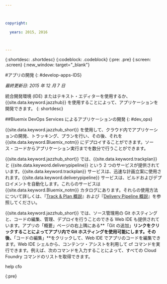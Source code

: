```yaml
---

 

copyright:

  years: 2015, 2016

 

---
```


{:shortdesc: .shortdesc}
{:codeblock: .codeblock}
{:pre: .pre}
{:screen: .screen}
{:new_window: target="_blank"}

#アプリの開発 
{: #develop-apps-IDS}

*最終更新日: 2015 年 12 月 7 日*  

統合開発環境 (IDE) またはテキスト・エディターを使用するか、{{site.data.keyword.jazzhub}} を使用することによって、アプリケーションを開発できます。
{: shortdesc}

##Bluemix DevOps Services によるアプリケーションの開発
{: #dev_ops}

{{site.data.keyword.jazzhub_short}} を使用して、クラウド内でアプリケーションの開発、トラッキング、プランを行い、その後、それを {{site.data.keyword.Bluemix_notm}} にデプロイすることができます。ソース・コードからアプリケーション実行までを数分で行うことができます。  

{{site.data.keyword.jazzhub_short}} では、{{site.data.keyword.trackplan}} と {{site.data.keyword.deliverypipeline}} という 2 つのサービスが提供されています。{{site.data.keyword.trackplan}} サービスは、迅速な計画立案に使用されます。{{site.data.keyword.deliverypipeline}} サービスは、ビルドおよびデプロイメントを自動化します。これらのサービスは {{site.data.keyword.Bluemix_notm}} カタログにあります。それらの使用方法について詳しくは、『[Track & Plan 概説](../services/TrackPlan/index.html#gettingstartedtemplate)』および『[Delivery Pipeline 概説](../services/DeliveryPipeline/index.html#getstartwithCD)』を参照してください。 

{{site.data.keyword.jazzhub_short}} では、ソース管理用の Git ホスティングと、コードの編集、管理、デプロイを行うことのできる Web IDE も提供されています。アプリの「概要」ページの右上隅にある**「Git の追加」**リンクをクリックすることによってアプリ内で Git ホスティングを使用可能にします。その後、**「コードの編集」**をクリックして、Web IDE でアプリのコードを編集できます。Web IDE シェルから、コンテンツ・アシストを利用して cf コマンドを実行できます。例えば、次のコマンドを入力することによって、すべての Cloud Foundry コマンドのリストを取得できます。  

help cfo

{:pre}
